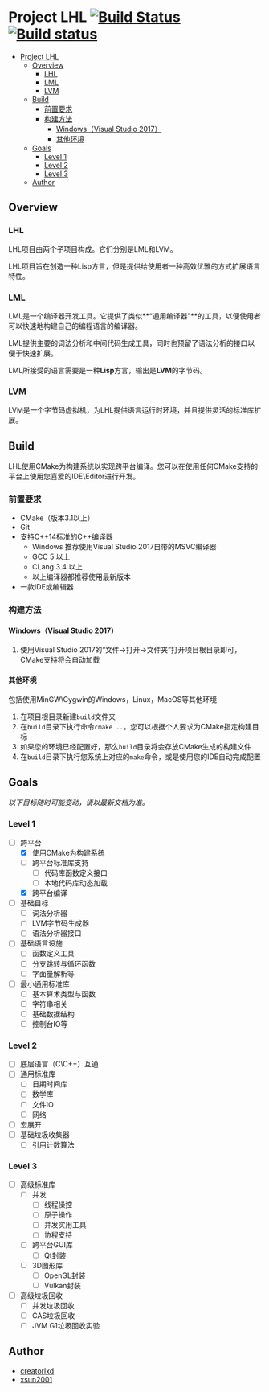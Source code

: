 # Project LHL [![Build Status](https://travis-ci.org/ChinaCreators/LHL.svg?branch=master)](https://travis-ci.org/ChinaCreators/LHL) [![Build status](https://ci.appveyor.com/api/projects/status/t401c73375kssesx?svg=true)](https://ci.appveyor.com/project/xsun2001/lhl)

<!-- TOC -->

- [Project LHL](#project-lhl)
	- [Overview](#overview)
		- [LHL](#lhl)
		- [LML](#lml)
		- [LVM](#lvm)
	- [Build](#build)
		- [前置要求](#前置要求)
		- [构建方法](#构建方法)
			- [Windows（Visual Studio 2017）](#windowsvisual-studio-2017)
			- [其他环境](#其他环境)
	- [Goals](#goals)
		- [Level 1](#level-1)
		- [Level 2](#level-2)
		- [Level 3](#level-3)
	- [Author](#author)

<!-- /TOC -->

## Overview

### LHL

LHL项目由两个子项目构成。它们分别是LML和LVM。

LHL项目旨在创造一种Lisp方言，但是提供给使用者一种高效优雅的方式扩展语言特性。

### LML

LML是一个编译器开发工具。它提供了类似**“通用编译器”**的工具，以便使用者可以快速地构建自己的编程语言的编译器。

LML提供主要的词法分析和中间代码生成工具，同时也预留了语法分析的接口以便于快速扩展。

LML所接受的语言需要是一种**Lisp**方言，输出是**LVM**的字节码。

### LVM

LVM是一个字节码虚拟机，为LHL提供语言运行时环境，并且提供灵活的标准库扩展。

## Build

LHL使用CMake为构建系统以实现跨平台编译。您可以在使用任何CMake支持的平台上使用您喜爱的IDE\Editor进行开发。

### 前置要求

- CMake（版本3.1以上）
- Git
- 支持C++14标准的C++编译器
  - Windows 推荐使用Visual Studio 2017自带的MSVC编译器
  - GCC 5 以上
  - CLang 3.4 以上
  - 以上编译器都推荐使用最新版本
- 一款IDE或编辑器

### 构建方法

#### Windows（Visual Studio 2017）

1. 使用Visual Studio 2017的“文件->打开->文件夹”打开项目根目录即可，CMake支持将会自动加载

#### 其他环境

包括使用MinGW\Cygwin的Windows，Linux，MacOS等其他环境

1. 在项目根目录新建`build`文件夹
2. 在`build`目录下执行命令`cmake ..`。您可以根据个人要求为CMake指定构建目标
3. 如果您的环境已经配置好，那么`build`目录将会存放CMake生成的构建文件
4. 在`build`目录下执行您系统上对应的`make`命令，或是使用您的IDE自动完成配置

## Goals

_以下目标随时可能变动，请以最新文档为准。_

### Level 1

- [ ] 跨平台
  - [x] 使用CMake为构建系统
  - [ ] 跨平台标准库支持
	- [ ] 代码库函数定义接口
	- [ ] 本地代码库动态加载
  - [x] 跨平台编译
- [ ] 基础目标
  - [ ] 词法分析器
  - [ ] LVM字节码生成器
  - [ ] 语法分析器接口
- [ ] 基础语言设施
  - [ ] 函数定义工具
  - [ ] 分支跳转与循环函数
  - [ ] 字面量解析等
- [ ] 最小通用标准库
  - [ ] 基本算术类型与函数
  - [ ] 字符串相关
  - [ ] 基础数据结构
  - [ ] 控制台IO等

### Level 2

- [ ] 底层语言（C\C++）互通
- [ ] 通用标准库
  - [ ] 日期时间库
  - [ ] 数学库
  - [ ] 文件IO
  - [ ] 网络
- [ ] 宏展开
- [ ] 基础垃圾收集器
  - [ ] 引用计数算法

### Level 3

- [ ] 高级标准库
  - [ ] 并发
	- [ ] 线程操控
	- [ ] 原子操作
	- [ ] 并发实用工具
	- [ ] 协程支持
  - [ ] 跨平台GUI库
	- [ ] Qt封装
  - [ ] 3D图形库
	- [ ] OpenGL封装
	- [ ] Vulkan封装
- [ ] 高级垃圾回收
  - [ ] 并发垃圾回收
  - [ ] CAS垃圾回收
  - [ ] JVM G1垃圾回收实验

## Author

- [creatorlxd](https://github.com/creatorlxd)
- [xsun2001](https://github.com/xsun2001)